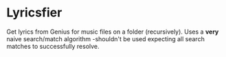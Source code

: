 # Lyricsfier

Get lyrics from Genius for music files on a folder (recursively). Uses a **very** naive search/match algorithm -shouldn't be used expecting all search matches to successfully resolve.